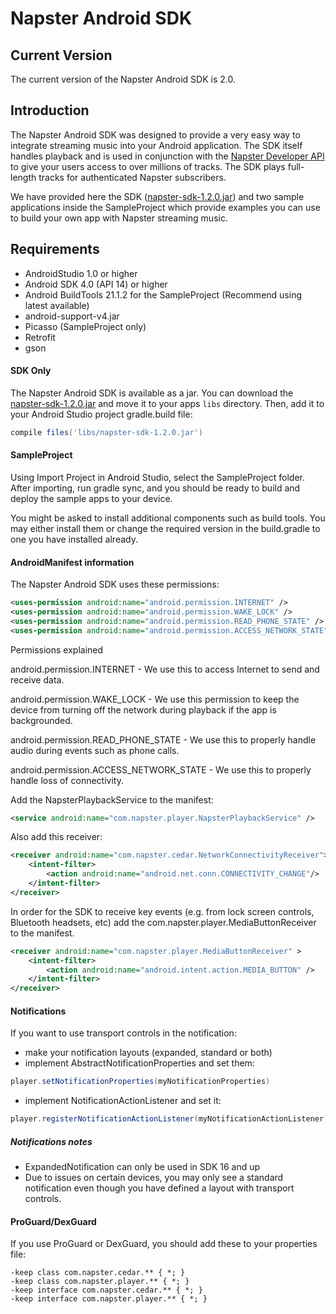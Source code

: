 # Napster Android SDK

## Current Version
The current version of the Napster Android SDK is 2.0.

## Introduction
The Napster Android SDK was designed to provide a very easy way to integrate streaming music into your Android application. The SDK itself handles playback and is used in conjunction with the [Napster Developer API](http://developer.napster.com) to give your users access to over millions of tracks. The SDK plays full-length tracks for authenticated Napster subscribers.

We have provided here the SDK ([napster-sdk-1.2.0.jar](https://github.com/Napster/napster-android-sdk/blob/master/NapsterSdk_1.2.jar)) and two sample applications inside the SampleProject which provide examples you can use to build your own app with Napster streaming music.

## Requirements
- AndroidStudio 1.0 or higher
- Android SDK 4.0 (API 14) or higher
- Android BuildTools 21.1.2 for the SampleProject (Recommend using latest available)
- android-support-v4.jar
- Picasso (SampleProject only)
- Retrofit
- gson

#### SDK Only
The Napster Android SDK is available as a jar. You can download the [napster-sdk-1.2.0.jar](https://github.com/Napster/napster-android-sdk/blob/master/NapsterSdk_1.2.jar) and move it to your apps `libs` directory. Then, add it to your Android Studio project gradle.build file:

```groovy
compile files('libs/napster-sdk-1.2.0.jar')
```

#### SampleProject

Using Import Project in Android Studio, select the SampleProject folder. After importing, run gradle sync, and you should be ready to build and deploy the sample apps to your device.

You might be asked to install additional components such as build tools. You may either install them or change the required version in the build.gradle to one you have installed already.


#### AndroidManifest information
The Napster Android SDK uses these permissions:
```xml
<uses-permission android:name="android.permission.INTERNET" />
<uses-permission android:name="android.permission.WAKE_LOCK" />
<uses-permission android:name="android.permission.READ_PHONE_STATE" />
<uses-permission android:name="android.permission.ACCESS_NETWORK_STATE"/>
```

Permissions explained

android.permission.INTERNET - We use this to access Internet to send and receive data.

android.permission.WAKE_LOCK - We use this permission to keep the device from turning off the network during playback if the app is backgrounded.

android.permission.READ_PHONE_STATE - We use this to properly handle audio during events such as phone calls.

android.permission.ACCESS_NETWORK_STATE - We use this to properly handle loss of connectivity.

Add the NapsterPlaybackService to the manifest:
```xml
<service android:name="com.napster.player.NapsterPlaybackService" />
```
Also add this receiver:
```xml
<receiver android:name="com.napster.cedar.NetworkConnectivityReceiver">
	<intent-filter>
		<action android:name="android.net.conn.CONNECTIVITY_CHANGE"/>
	</intent-filter>
</receiver>
```
In order for the SDK to receive key events (e.g. from lock screen controls, Bluetooth headsets, etc) add the com.napster.player.MediaButtonReceiver to the manifest.
```xml
<receiver android:name="com.napster.player.MediaButtonReceiver" >
	<intent-filter>
		<action android:name="android.intent.action.MEDIA_BUTTON" />
	</intent-filter>
</receiver>
```

#### Notifications
If you want to use transport controls in the notification:
- make your notification layouts (expanded, standard or both)
- implement AbstractNotificationProperties and set them:
```java
player.setNotificationProperties(myNotificationProperties)
```
- implement NotificationActionListener and set it:
```java
player.registerNotificationActionListener(myNotificationActionListener)
```

##### Notifications notes
- ExpandedNotification can only be used in SDK 16 and up
- Due to issues on certain devices, you may only see a standard notification even though you have defined a layout with transport controls.


#### ProGuard/DexGuard
If you use ProGuard or DexGuard, you should add these to your properties file:
```code
-keep class com.napster.cedar.** { *; }
-keep class com.napster.player.** { *; }
-keep interface com.napster.cedar.** { *; }
-keep interface com.napster.player.** { *; }
```
